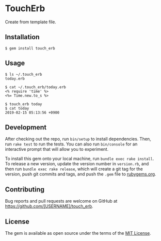 # TouchErb

Create from template file.

## Installation

```
$ gem install touch_erb
```

## Usage

```
$ ls ~/.touch_erb
today.erb

$ cat ~/.touch_erb/today.erb
<% require 'time' %>
<%= Time.new.to_s %>

$ touch_erb today
$ cat today
2019-02-15 05:13:56 +0900

```

## Development

After checking out the repo, run `bin/setup` to install dependencies. Then, run `rake test` to run the tests. You can also run `bin/console` for an interactive prompt that will allow you to experiment.

To install this gem onto your local machine, run `bundle exec rake install`. To release a new version, update the version number in `version.rb`, and then run `bundle exec rake release`, which will create a git tag for the version, push git commits and tags, and push the `.gem` file to [rubygems.org](https://rubygems.org).

## Contributing

Bug reports and pull requests are welcome on GitHub at https://github.com/[USERNAME]/touch_erb.

## License

The gem is available as open source under the terms of the [MIT License](https://opensource.org/licenses/MIT).

